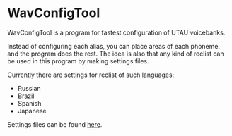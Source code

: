 # WavConfigTool
WavConfigTool is a program for fastest configuration of UTAU voicebanks.

Instead of configuring each alias, you can place areas of each phoneme, and the program does the rest. The idea is also that any kind of reclist can be used in this program by making settings files. 

Currently there are settings for reclist of such languages: 
- Russian
- Brazil
- Spanish
- Japanese

Settings files can be found [here](https://github.com/HeidenBZR/WavConfigSettings).

